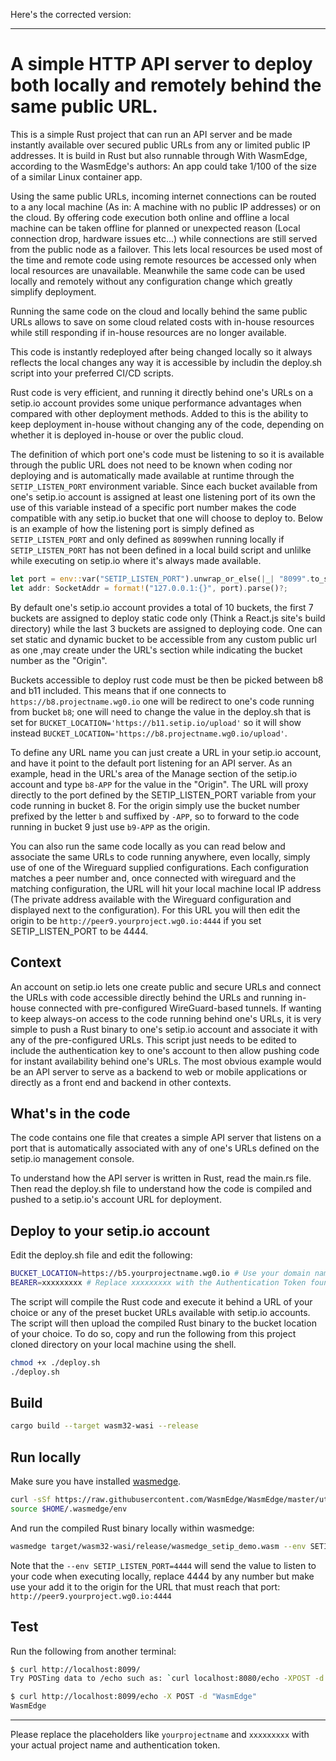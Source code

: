 Here's the corrected version:

---

# A simple HTTP API server to deploy both locally and remotely behind the same public URL.

This is a simple Rust project that can run an API server and be made instantly available over secured public URLs from any or limited public IP addresses.
It is build in Rust but also runnable through With WasmEdge, according to the WasmEdge's authors: An app could take 1/100 of the size of a similar Linux container app.

Using the same public URLs, incoming internet connections can be routed to a any local machine (As in: A machine with no public IP addresses) or on the cloud. By offering code execution both online and offline a local machine can be taken offline for planned or unexpected reason (Local connection drop, hardware issues etc...) while connections are still served from the public node as a failover. This lets local resources be used most of the time and remote code using remote resources be accessed only when local resources are unavailable. Meanwhile the same code can be used locally and remotely without any configuration change which greatly simplify deployment.

Running the same code on the cloud and locally behind the same public URLs allows to save on some cloud related costs with in-house resources while still responding if in-house resources are no longer available.

This code is instantly redeployed after being changed locally so it always reflects the local changes any way it is accessible by includin the deploy.sh script into your preferred CI/CD scripts.

Rust code is very efficient, and running it directly behind one's URLs on a setip.io account provides some unique performance advantages when compared with other deployment methods. Added to this is the ability to keep deployment in-house without changing any of the code, depending on whether it is deployed in-house or over the public cloud.

The definition of which port one's code must be listening to so it is available through the public URL  does not need to be known when coding nor deploying and is automatically made available at runtime through the `SETIP_LISTEN_PORT` environment variable. 
Since each bucket available from one's setip.io account is assigned at least one listening port of its own the use of this variable instead of a specific port number makes the code compatible with any setip.io bucket that one will choose to deploy to. Below is an example of how the listening port is simply defined as `SETIP_LISTEN_PORT` and only defined as `8099`when running locally if `SETIP_LISTEN_PORT` has not been defined in a local build script and unlilke while executing on setip.io where it's always made available.

```rust
let port = env::var("SETIP_LISTEN_PORT").unwrap_or_else(|_| "8099".to_string());
let addr: SocketAddr = format!("127.0.0.1:{}", port).parse()?;
```

By default one's setip.io account provides a total of 10 buckets, the first 7 buckets are assigned to deploy static code only (Think a React.js site's build directory) while the last 3 buckets are assigned to deploying code. One can set static and dynamic bucket to be accessible from any custom public url as one ,may create under the URL's section while indicating the bucket number as the "Origin".

Buckets accessible to deploy rust code must be then be picked between b8 and b11 included. This means that if one connects to `https://b8.projectname.wg0.io` one will be redirect to one's code running from bucket `b8`; one will need to change the value in the deploy.sh that is set for `BUCKET_LOCATION='https://b11.setip.io/upload'` so it will show instead `BUCKET_LOCATION='https://b8.projectname.wg0.io/upload'`.

To define any URL name you can just create a URL in your setip.io account, and have it point to the default port listening for an API server. As an example, head in the URL's area of the Manage section of the setip.io account and type `b8-APP` for the value in the "Origin". The URL will proxy directly to the port defined by the SETIP_LISTEN_PORT variable from your code running in bucket 8. For the origin simply use the bucket number prefixed by the letter `b` and suffixed by `-APP`, so to forward to the code running in bucket 9 just use `b9-APP` as the origin.

You can also run the same code locally as you can read below and associate the same URLs to code running anywhere, even locally, simply use of one of the Wireguard supplied configurations. Each configuration matches a peer number and, once connected with wireguard and the matching configuration, the URL will hit your local machine local IP address (The private address available with the Wireguard configuration and displayed next to the configuration). For this URL you will then edit the origin to be `http://peer9.yourproject.wg0.io:4444` if you set SETIP_LISTEN_PORT to be 4444.

## Context

An account on setip.io lets one create public and secure URLs and connect the URLs with code accessible directly behind the URLs and running in-house connected with pre-configured WireGuard-based tunnels.
If wanting to keep always-on access to the code running behind one's URLs, it is very simple to push a Rust binary to one's setip.io account and associate it with any of the pre-configured URLs.
This script just needs to be edited to include the authentication key to one's account to then allow pushing code for instant availability behind one's URLs.
The most obvious example would be an API server to serve as a backend to web or mobile applications or directly as a front end and backend in other contexts.

## What's in the code

The code contains one file that creates a simple API server that listens on a port that is automatically associated with any of one's URLs defined on the setip.io management console.

To understand how the API server is written in Rust, read the main.rs file. Then read the deploy.sh file to understand how the code is compiled and pushed to a setip.io's account URL for deployment.

## Deploy to your setip.io account

Edit the deploy.sh file and edit the following:

```bash
BUCKET_LOCATION=https://b5.yourprojectname.wg0.io # Use your domain name if registered with your setip.io account.
BEARER=xxxxxxxxx # Replace xxxxxxxxx with the Authentication Token found under the Deploy Key section from the Keys menu available in the Manage area on setip.io after you are logged in.
```

The script will compile the Rust code and execute it behind a URL of your choice or any of the preset bucket URLs available with setip.io accounts.
The script will then upload the compiled Rust binary to the bucket location of your choice.
To do so, copy and run the following from this project cloned directory on your local machine using the shell.

```bash
chmod +x ./deploy.sh
./deploy.sh
```

## Build

```bash
cargo build --target wasm32-wasi --release
```

## Run locally

Make sure you have installed 
[wasmedge](https://wasmedge.org). 


```bash
curl -sSf https://raw.githubusercontent.com/WasmEdge/WasmEdge/master/utils/install.sh | bash
source $HOME/.wasmedge/env
```

And run the compiled Rust binary locally within wasmedge:

```bash
wasmedge target/wasm32-wasi/release/wasmedge_setip_demo.wasm --env SETIP_LISTEN_PORT=4444
```
Note that the  `--env SETIP_LISTEN_PORT=4444` will send the value to listen to your code when executing locally, replace 4444 by any number but make use your add it to the origin for the URL that must reach that port: `http://peer9.yourproject.wg0.io:4444`

## Test

Run the following from another terminal:

```bash
$ curl http://localhost:8099/
Try POSTing data to /echo such as: `curl localhost:8080/echo -XPOST -d 'hello world'`
```

```bash
$ curl http://localhost:8099/echo -X POST -d "WasmEdge"
WasmEdge
```

---

Please replace the placeholders like `yourprojectname` and `xxxxxxxxx` with your actual project name and authentication token.